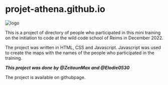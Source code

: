 # projet-athena.github.io

![logo](https://user-images.githubusercontent.com/120447954/216831622-1f2683b9-e059-4631-9845-e3f4e59e6acc.png)


This is a project of directory of people who participated in this mini training on the initiation to code at the wild code school of Reims in December 2022.

The project was written in HTML, CSS and Javascript. Javascript was used to create the maps with the names of the people who participated in the training.

***This project was done by @ZeitounMax and @Elodie0530***

The project is available on githubpage.
